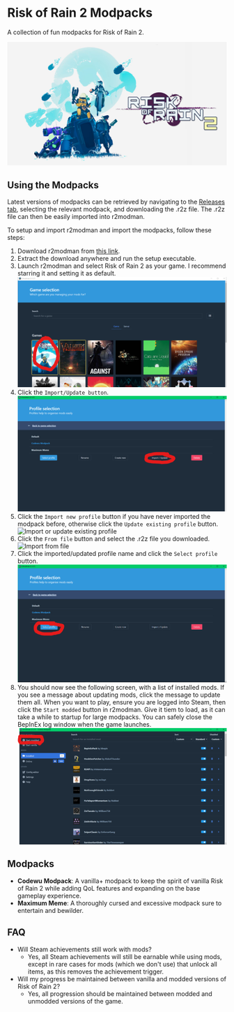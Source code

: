 # Risk of Rain 2 Modpacks

A collection of fun modpacks for Risk of Rain 2.

![Risk of Rain 2 Banner](images/ror2_banner.jpg?raw=true "Risk of Rain 2 Banner")

## Using the Modpacks
Latest versions of modpacks can be retrieved by navigating to the [Releases tab](https://github.com/brainsmoothheadempty/ror2modpacks/tags), selecting the relevant modpack, and downloading the .r2z file.
The .r2z file can then be easily imported into r2modman.

To setup and import r2modman and import the modpacks, follow these steps:

1. Download r2modman from [this link](https://thunderstore.io/package/ebkr/r2modman/).
2. Extract the download anywhere and run the setup executable.
3. Launch r2modman and select Risk of Rain 2 as your game. I recommend starring it and setting it as default.
![Select Risk of Rain 2](images/modpack_setup/step1_selectror2.png?raw=true "Select Risk of Rain 2")
4. Click the `Import/Update button`.
![Click Import/Update](images/modpack_setup/step2_import_1.png?raw=true "Click Import/Update")
5. Click the `Import new profile` button if you have never imported the modpack before, otherwise click the `Update existing profile` button.
![Import or update existing profile](images/modpack_setup/step2_import2.png?raw=true "Import or update existing profile")
6. Click the `From file` button and select the .r2z file you downloaded.
![Import from file](images/modpack_setup/step2_import3.png?raw=true "Import from file")
7. Click the imported/updated profile name and click the `Select profile` button.
![Select profile](images/modpack_setup/step3_select_profile.png?raw=true "Select profile")
8. You should now see the following screen, with a list of installed mods. If you see a message about updating mods, click the message to update them all. When you want to play, ensure you are logged into Steam, then click the `Start modded` button in r2modman. Give it tiem to load, as it can take a while to startup for large modpacks. You can safely close the BepInEx log window when the game launches.
![Update then start modded](images/modpack_setup/step4_installed_start_modded.png?raw=true "Update then start modded")

## Modpacks
- **Codewu Modpack**: A vanilla+ modpack to keep the spirit of vanilla Risk of Rain 2 while adding QoL features and expanding on the base gameplay experience.
- **Maximum Meme**: A thoroughly cursed and excessive modpack sure to entertain and bewilder.

## FAQ
- Will Steam achievements still work with mods?
  - Yes, all Steam achievements will still be earnable while using mods, except in rare cases for mods (which we don't use) that unlock all items, as this removes the achievement trigger.
- Will my progress be maintained between vanilla and modded versions of Risk of Rain 2?
  - Yes, all progression should be maintained between modded and unmodded versions of the game.
